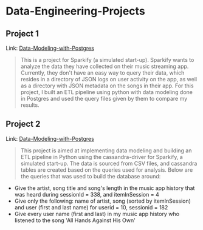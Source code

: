 # Data-Engineering-Projects

## Project 1

Link: [Data-Modeling-with-Postgres](https://github.com/uhkm/Data-Engineering-Projects/tree/main/Data-Modeling-with-Postgres)
> This is a project for Sparkify (a simulated start-up). 
> Sparkify wants to analyze the data they have collected on their music streaming app. Currently, they don't have an easy way to query their data, which resides in a directory of JSON logs on user activity on the app, as well as a directory with JSON metadata on the songs in their app. For this project, I built an ETL pipeline using python with data modeling done in Postgres and used the query files given by them to compare my results.

## Project 2

Link: [Data-Modeling-with-Postgres](https://github.com/uhkm/Data-Engineering-Projects/tree/main/Data-Modeling-with-Apache-Cassandra)
> This project is aimed at implementing data modeling and building an ETL pipeline in Python using the cassandra-driver for Sparkify, a simulated start-up. The data is sourced from CSV files, and cassandra tables are created based on the queries used for analysis. Below are the queries that was used to build the database around:
* Give the artist, song title and song's length in the music app history that was heard during sessionId = 338, and itemInSession = 4
* Give only the following: name of artist, song (sorted by itemInSession) and user (first and last name) for userid = 10, sessionid = 182
* Give every user name (first and last) in my music app history who listened to the song 'All Hands Against His Own'
